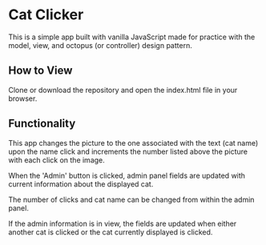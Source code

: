 # Cat Clicker

This is a simple app built with vanilla JavaScript made for practice with the model, view, and octopus (or controller) design pattern.

## How to View

Clone or download the repository and open the index.html file in your browser.

## Functionality

This app changes the picture to the one associated with the text (cat name) upon the name click and increments the number listed above the picture with each click on the image.

When the 'Admin' button is clicked, admin panel fields are updated with current information about the displayed cat.

The number of clicks and cat name can be changed from within the admin panel.

If the admin information is in view, the fields are updated when either another cat is clicked or the cat currently displayed is clicked.

